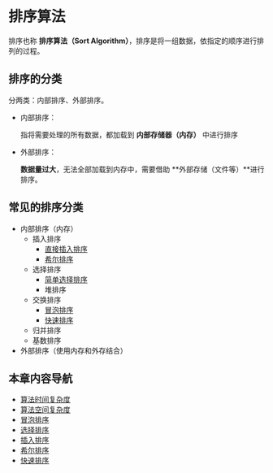 # 排序算法

排序也称 **排序算法（Sort Algorithm）**，排序是将一组数据，依指定的顺序进行排列的过程。

## 排序的分类

分两类：内部排序、外部排序。

- 内部排序：

  指将需要处理的所有数据，都加载到 **内部存储器（内存）** 中进行排序

- 外部排序：

  **数据量过大**，无法全部加载到内存中，需要借助 **外部存储（文件等）**进行排序。

## 常见的排序分类

- 内部排序（内存）
  - 插入排序
    - [直接插入排序](./05.md)
    - [希尔排序](./06.md)
  - 选择排序
    - [简单选择排序](./04.md)
    - 堆排序
  - 交换排序
    - [冒泡排序](./03.md)
    - [快速排序](07.md)
  - 归并排序
  - 基数排序
- 外部排序（使用内存和外存结合）

## 本章内容导航

- [算法时间复杂度](./01.md)
- [算法空间复杂度](./02.md)
- [冒泡排序](./03.md)
- [选择排序](./04.md)
- [插入排序](./05.md)
- [希尔排序](./06.md)
- [快速排序](./07.md)